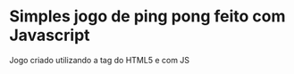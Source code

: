 # Simples jogo de ping pong feito com Javascript  
  
Jogo criado utilizando a tag <canva> do HTML5 e com JS
